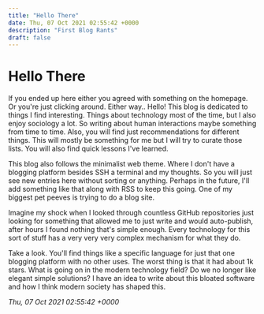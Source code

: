 ```yaml
---
title: "Hello There"
date: Thu, 07 Oct 2021 02:55:42 +0000
description: "First Blog Rants"
draft: false
---
```

# Hello There

If you ended up here either you agreed with something on the homepage. Or you're just clicking around. Either way.. Hello! This blog is dedicated to things I find interesting. Things about technology most of the time, but I also enjoy sociology a lot. So writing about human interactions maybe something from time to time. Also, you will find just recommendations for different things. This will mostly be something for me but I will try to curate those lists. You will also find quick lessons I've learned. 

This blog also follows the minimalist web theme. Where I don't have a blogging platform besides SSH a terminal and my thoughts. So you will just see new entries here without sorting or anything. Perhaps in the future, I'll add something like that along with RSS to keep this going. One of my biggest pet peeves is trying to do a blog site. 

Imagine my shock when I looked through countless GitHub repositories just looking for something that allowed me to just write and would auto-publish, after hours I found nothing that's simple enough. Every technology for this sort of stuff has a very very very complex mechanism for what they do. 

Take a look. You'll find things like a specific language for just that one blogging platform with no other uses. The worst thing is that it had about 1k stars. What is going on in the modern technology field? Do we no longer like elegant simple solutions? I have an idea to write about this bloated software and how I think modern society has shaped this.

*Thu, 07 Oct 2021 02:55:42 +0000*
